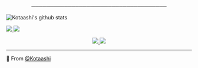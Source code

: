 
<p align="center">
─────────────────────────────────────
</p>

![Kotaashi's github stats](https://github-readme-stats.vercel.app/api?username=Kotaashi&hide=contribs,prs&count_private=true&show_icons=true)

<a href="https://github.com/Kotaashi">
  <img src="https://img.shields.io/github/followers/Kotaashi">
</a>
<a href="https://discord.bio/p/3945">
   <img src="https://komarev.com/ghpvc/?username=Kotaashi">
</a>

<p align="center">
         <a href="https://discord.gg/ZbXUmGsZPH">
         <img src="https://img.shields.io/static/v1?label=Discord&logo=Discord&message=Click%20Here&color=7289DA">
         </a>
         <a href="https://discord.bio/p/Kotaashi">
         <img src="https://img.shields.io/static/v1?label=Website&logo=CSS3&logoColor=1572B6&message=Click%20Here&color=1572B6">
         </a>

<br>

---

:mag_right: From [@Kotaashi](https://github.com/Kotaashi)

